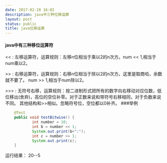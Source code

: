```yaml
---
date: 2017-02-28 16:02
description: java中三种位移运算
layout: post
status: public
title: java位移运算
---
```


#### java中有三种移位运算符
\<\<      :     左移运算符，运算规则：左移n位相当于乘以2的n次方。num << 1,相当于num乘以2。  

\>\>      :     右移运算符，运算规则：右移n位相当于除以2的n次方。这里是取商哈，余数就不要了。              num >> 1,相当于num除以2。  

\>\>\>    :     无符号右移，运算规则：按二进制形式把所有的数字向右移动对应位数，低位移出(舍弃)，高位的空位补零。对于正数来说和带符号右移相同，对于负数来说不同。 其他结构和>>相似。忽略符号位，空位都以0补齐。
###举例
```java
	@Test
	public void testBitwise() {
			int number = 10;
			int b = number << 1;
			System.out.print(b+":");
			int c = number >> 1;
			System.out.print(c);
	}
```
运行结果：  20--5  

